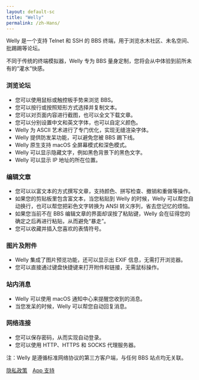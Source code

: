 ```yaml
---
layout: default-sc
title: "Welly"
permalink: /zh-Hans/
---
```


Welly 是一个支持 Telnet 和 SSH 的 BBS 终端，用于浏览水木社区、未名空间、批踢踢等论坛。

不同于传统的终端模拟器，Welly 专为 BBS 量身定制，您将会从中体验到前所未有的“灌水”快感。

### 浏览论坛

- 您可以使用鼠标或触控板手势来浏览 BBS。
- 您可以按行或按照矩形方式选择并复制文本。
- 您可以对页面内容进行截图，也可以全文下载文章。
- 您可以分别设置中文和英文字体，也可以自定义颜色。
- Welly 为 ASCII 艺术进行了专门优化，实现无缝渲染字体。
- Welly 提供防发呆功能，可以避免您被 BBS 踢下线。
- Welly 原生支持 macOS 全屏幕模式和深色模式。
- Welly 可以显示隐藏文字，例如黑色背景下的黑色文字。
- Welly 可以显示 IP 地址的所在位置。

### 编辑文章

- 您可以以富文本的方式撰写文章，支持颜色、拼写检查、撤销和重做等操作。
- 如果您的剪贴板里包含富文本，当您粘贴到 Welly 的时候，Welly 可以帮您自动换行，也可以帮您把彩色文字转换为 ANSI 转义序列，省去您记忆的烦恼。
- 如果您当前不在 BBS 编辑文章的界面却误按了粘贴键，Welly 会在征得您的确定之后再进行粘贴，从而避免“暴走”。
- 您可以收藏并插入您喜欢的表情符号。

### 图片及附件

- Welly 集成了图片预览功能，还可以显示出 EXIF 信息，无需打开浏览器。
- 您可以直接通过键盘快捷键来打开附件和链接，无需鼠标操作。

### 站内消息

- Welly 可以使用 macOS 通知中心来提醒您收到的消息。
- 当您发呆的时候，Welly 可以帮您自动回复消息。

### 网络连接

- 您可以保存密码，从而实现自动登录。
- 您可以使用 HTTP、HTTPS 和 SOCKS 代理服务器。

注：Welly 是遵循标准网络协议的第三方客户端，与任何 BBS 站点均无关联。

[隐私政策](https://wellybbs.com/privacy)&emsp;[App 支持](https://wellybbs.com/support)
